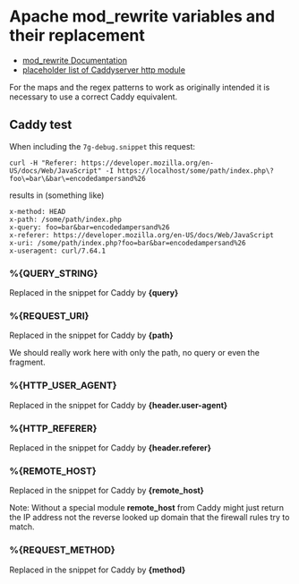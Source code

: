 # Apache mod_rewrite variables and their replacement

* [mod_rewrite Documentation](https://httpd.apache.org/docs/2.4/mod/mod_rewrite.html)
* [placeholder list of Caddyserver http module](https://caddyserver.com/docs/modules/http)

For the maps and the regex patterns to work as originally intended it is necessary to use a correct Caddy equivalent.

## Caddy test

When including the `7g-debug.snippet` this request:

```
curl -H "Referer: https://developer.mozilla.org/en-US/docs/Web/JavaScript" -I https://localhost/some/path/index.php\?foo\=bar\&bar\=encodedampersand%26
```

results in (something like)

```
x-method: HEAD
x-path: /some/path/index.php
x-query: foo=bar&bar=encodedampersand%26
x-referer: https://developer.mozilla.org/en-US/docs/Web/JavaScript
x-uri: /some/path/index.php?foo=bar&bar=encodedampersand%26
x-useragent: curl/7.64.1
```

### %{QUERY_STRING}

Replaced in the snippet for Caddy by **{query}**

### %{REQUEST_URI}

Replaced in the snippet for Caddy by **{path}**

We should really work here with only the path, no query or even the fragment.

### %{HTTP_USER_AGENT}

Replaced in the snippet for Caddy by **{header.user-agent}**
### %{HTTP_REFERER}

Replaced in the snippet for Caddy by **{header.referer}**
### %{REMOTE_HOST}

Replaced in the snippet for Caddy by **{remote_host}**

Note: Without a special module **remote_host** from Caddy might just return the IP address not the reverse looked up domain that the firewall rules try to match.

### %{REQUEST_METHOD}
Replaced in the snippet for Caddy by **{method}**



